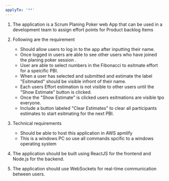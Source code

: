 ```yaml
---
applyTo: '**'
---
```

1) The application is a Scrum Planing Poker web App that can be used in a development team to assign effort points for Product backlog Items
2) Following are the requirement 
    - Should allow users to log in to the app after inputting their name.
    - Once logged in users are able to see other users who have joined the planing poker session .
    - User are able to select numbers in the Fibonacci to esitmate effort for a speicific PBI.
    - When a user has selected and submitted and estimate the label "Esitmated" should be visible infront of their name.
    - Each users Effort estimation is not visible to other users until the "Show Estimate" button is clicked.
    - Once the "Show Estimate" is clicked users esitmations are visible tpo everyone.
    - Include a button labeled "Clear Estimates" to clear all participants estimates to start esitmating for the next PBI.

3) Technical requirements 
    - Should be able to host this application in AWS apmlify
    - This is a windows PC so use all commands spcific to a windows operating system

4) The application should be built using ReactJS for the frontend and Node.js for the backend.
5) The application should use WebSockets for real-time communication between users.
